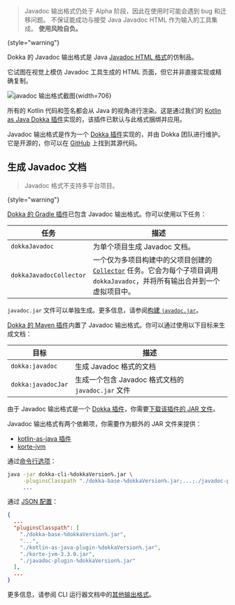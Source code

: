 [//]: # (title: Javadoc)

> Javadoc 输出格式仍处于 Alpha 阶段，因此在使用时可能会遇到 bug 和迁移问题。
> 不保证能成功与接受 Java Javadoc HTML 作为输入的工具集成。
> **使用风险自负。**
>
{style="warning"}

Dokka 的 Javadoc 输出格式是 Java [Javadoc HTML 格式](https://docs.oracle.com/en/java/javase/19/docs/api/index.html)的仿制品。

它试图在视觉上模仿 Javadoc 工具生成的 HTML 页面，但它并非直接实现或精确复制。

![javadoc 输出格式截图](javadoc-format-example.png){width=706}

所有的 Kotlin 代码和签名都会从 Java 的视角进行渲染。这是通过我们的 [Kotlin as Java Dokka 插件](https://github.com/Kotlin/dokka/tree/%dokkaVersion%/dokka-subprojects/plugin-kotlin-as-java)实现的，该插件已默认与此格式捆绑并应用。

Javadoc 输出格式是作为一个 [Dokka 插件](dokka-plugins.md)实现的，并由 Dokka 团队进行维护。它是开源的，你可以在 [GitHub](https://github.com/Kotlin/dokka/tree/%dokkaVersion%/dokka-subprojects/plugin-javadoc) 上找到其源代码。

## 生成 Javadoc 文档

> Javadoc 格式不支持多平台项目。
>
{style="warning"}


<tabs group="build-script">
<tab title="Gradle" group-key="kotlin">

[Dokka 的 Gradle 插件](dokka-gradle.md)已包含 Javadoc 输出格式。你可以使用以下任务：

| **任务** | **描述** |
|-------------------------|--------------------------------------------------------------------------------------------------------------------------------------------------------------------------------------------------------------|
| `dokkaJavadoc` | 为单个项目生成 Javadoc 文档。 |
| `dokkaJavadocCollector` | 一个仅为多项目构建中的父项目创建的[`Collector`](dokka-gradle.md#collector-tasks) 任务。它会为每个子项目调用 `dokkaJavadoc`，并将所有输出合并到一个虚拟项目中。 |

`javadoc.jar` 文件可以单独生成。更多信息，请参阅[构建 `javadoc.jar`](dokka-gradle.md#build-javadoc-jar)。

</tab>
<tab title="Maven" group-key="groovy">

[Dokka 的 Maven 插件](dokka-maven.md)内置了 Javadoc 输出格式。你可以通过使用以下目标来生成文档：

| **目标** | **描述** |
|--------------------|------------------------------------------------------------------------------|
| `dokka:javadoc` | 生成 Javadoc 格式的文档 |
| `dokka:javadocJar` | 生成一个包含 Javadoc 格式文档的 `javadoc.jar` 文件 |


</tab>
<tab title="CLI" group-key="cli">

由于 Javadoc 输出格式是一个 [Dokka 插件](dokka-plugins.md#apply-dokka-plugins)，你需要[下载该插件的 JAR 文件](https://repo1.maven.org/maven2/org/jetbrains/dokka/javadoc-plugin/%dokkaVersion%/javadoc-plugin-%dokkaVersion%.jar)。

Javadoc 输出格式有两个依赖项，你需要作为额外的 JAR 文件来提供：

* [kotlin-as-java 插件](https://repo1.maven.org/maven2/org/jetbrains/dokka/kotlin-as-java-plugin/%dokkaVersion%/kotlin-as-java-plugin-%dokkaVersion%.jar)
* [korte-jvm](https://repo1.maven.org/maven2/com/soywiz/korlibs/korte/korte-jvm/3.3.0/korte-jvm-3.3.0.jar)

通过[命令行选项](dokka-cli.md#run-with-command-line-options)：

```Bash
java -jar dokka-cli-%dokkaVersion%.jar \
     -pluginsClasspath "./dokka-base-%dokkaVersion%.jar;...;./javadoc-plugin-%dokkaVersion%.jar" \
     ...
```

通过 [JSON 配置](dokka-cli.md#run-with-json-configuration)：

```json
{
  ...
  "pluginsClasspath": [
    "./dokka-base-%dokkaVersion%.jar",
    "...",
    "./kotlin-as-java-plugin-%dokkaVersion%.jar",
    "./korte-jvm-3.3.0.jar",
    "./javadoc-plugin-%dokkaVersion%.jar"
  ],
  ...
}
```

更多信息，请参阅 CLI 运行器文档中的[其他输出格式](dokka-cli.md#other-output-formats)。

</tab>
</tabs>